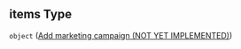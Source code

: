 ## items Type

`object` ([Add marketing campaign (NOT YET IMPLEMENTED)](generic-properties-marketing-campaign-properties-add-marketing-campaign-add-marketing-campaign-not-yet-implemented.md))
